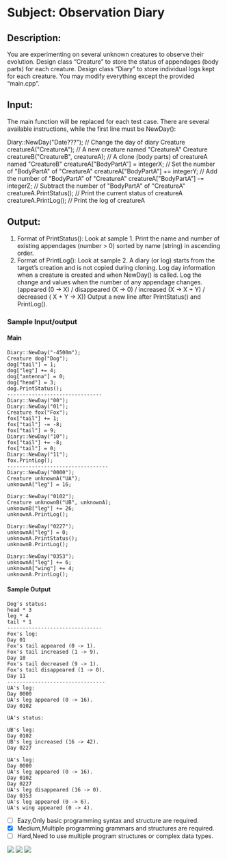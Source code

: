 # Subject: Observation Diary
## Description:
You are experimenting on several unknown creatures to observe their evolution.
Design class “Creature” to store the status of appendages (body parts) for
each creature.
Design class “Diary” to store individual logs kept for each creature.
You may modify everything except the provided “main.cpp”.

## Input:
The main function will be replaced for each test case.
There are several available instructions, while the first line must be NewDay():

Diary::NewDay("Date???"); // Change the day of diary
Creature creatureA("CreatureA"); // A new creature named "CreatureA"
Creature creatureB("CreatureB", creatureA); // A clone (body parts) of creatureA named "CreatureB"
creatureA["BodyPartA"] = integerX; // Set the number of "BodyPartA" of "CreatureA"
creatureA["BodyPartA"] += integerY; // Add the number of "BodyPartA" of "CreatureA"
creatureA["BodyPartA"] -= integerZ; // Subtract the number of "BodyPartA" of "CreatureA"
creatureA.PrintStatus(); // Print the current status of creatureA
creatureA.PrintLog(); // Print the log of creatureA

## Output:
1.	Format of PrintStatus(): Look at sample 1.
Print the name and number of existing appendages (number > 0) sorted by name (string) in ascending order.
2.	Format of PrintLog(): Look at sample 2.
A diary (or log) starts from the target’s creation and is not copied during cloning.
Log day information when a creature is created and when NewDay() is called.
Log the change and values when the number of any appendage changes.
(appeared (0 -> X) / disappeared (X -> 0) / increased (X -> X + Y) / decreased ( X + Y -> X))
Output a new line after PrintStatus() and PrintLog().

### Sample Input/output	
#### Main 
```
Diary::NewDay("-4500m");
Creature dog("Dog");
dog["tail"] = 1;
dog["leg"] += 4;
dog["antenna"] = 0;
dog["head"] = 3;
dog.PrintStatus();
-------------------------------
Diary::NewDay("00");
Diary::NewDay("01");
Creature fox("Fox");
fox["tail"] += 1;
fox["tail"] -= -8;
fox["tail"] = 9;
Diary::NewDay("10");
fox["tail"] += -8;
fox["tail"] = 0;
Diary::NewDay("11");
fox.PrintLog();
---------------------------------
Diary::NewDay("0000");
Creature unknownA("UA");
unknownA["leg"] = 16;

Diary::NewDay("0102");
Creature unknownB("UB", unknownA);
unknownB["leg"] += 26;
unknownA.PrintLog();

Diary::NewDay("0227");
unknownA["leg"] = 0;
unknownA.PrintStatus();
unknownB.PrintLog();

Diary::NewDay("0353");
unknownA["leg"] += 6;
unknownA["wing"] += 4;
unknownA.PrintLog();
```

#### Sample Output 
```
Dog's status:
head * 3
leg * 4
tail * 1
-------------------------------
Fox's log:
Day 01
Fox's tail appeared (0 -> 1).
Fox's tail increased (1 -> 9).
Day 10
Fox's tail decreased (9 -> 1).
Fox's tail disappeared (1 -> 0).
Day 11
--------------------------------
UA's log:
Day 0000
UA's leg appeared (0 -> 16).
Day 0102

UA's status:

UB's log:
Day 0102
UB's leg increased (16 -> 42).
Day 0227

UA's log:
Day 0000
UA's leg appeared (0 -> 16).
Day 0102
Day 0227
UA's leg disappeared (16 -> 0).
Day 0353
UA's leg appeared (0 -> 6).
UA's wing appeared (0 -> 4).
```

- [ ]  Eazy,Only basic programming syntax and structure are required.
- [x]  Medium,Multiple programming grammars and structures are required.
- [ ] Hard,Need to use multiple program structures or complex data types.

![](https://i.imgur.com/2LUC6J5.png)
![](https://i.imgur.com/PWzv1iJ.png)
![](https://i.imgur.com/qzpGjVj.png)